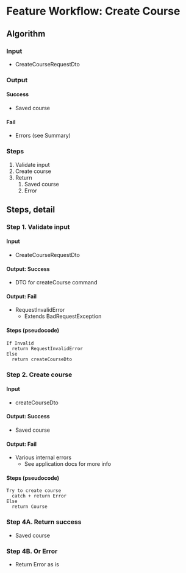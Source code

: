 # Feature Workflow: Create Course

## Algorithm

### Input

- CreateCourseRequestDto

### Output

#### Success

- Saved course

#### Fail

- Errors (see Summary)

### Steps

1. Validate input
2. Create course
3. Return
   1. Saved course
   2. Error

## Steps, detail

### Step 1. Validate input

#### Input

- CreateCourseRequestDto

#### Output: Success

- DTO for createCourse command

#### Output: Fail

- RequestInvalidError
  - Extends BadRequestException

#### Steps (pseudocode)

```
If Invalid
  return RequestInvalidError
Else
  return createCourseDto
```

### Step 2. Create course

#### Input

- createCourseDto

#### Output: Success

- Saved course

#### Output: Fail

- Various internal errors
  - See application docs for more info

#### Steps (pseudocode)

```
Try to create course
  catch + return Error
Else
  return Course
```

### Step 4A. Return success

- Saved course

### Step 4B. Or Error

- Return Error as is
